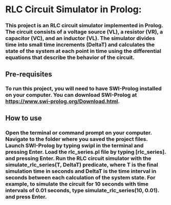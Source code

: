 # RLC Circuit Simulator in Prolog:
### This project is an RLC circuit simulator implemented in Prolog. The circuit consists of a voltage source (VL), a resistor (VR), a capacitor (VC), and an inductor (VL). The simulator divides time into small time increments (DeltaT) and calculates the state of the system at each point in time using the differential equations that describe the behavior of the circuit.

## Pre-requisites

### To run this project, you will need to have SWI-Prolog installed on your computer. You can download SWI-Prolog at https://www.swi-prolog.org/Download.html.

## How to use

### Open the terminal or command prompt on your computer. Navigate to the folder where you saved the project files. Launch SWI-Prolog by typing swipl in the terminal and pressing Enter. Load the rlc_series.pl file by typing [rlc_series]. and pressing Enter. Run the RLC circuit simulator with the simulate_rlc_series(T, DeltaT) predicate, where T is the final simulation time in seconds and DeltaT is the time interval in seconds between each calculation of the system state. For example, to simulate the circuit for 10 seconds with time intervals of 0.01 seconds, type simulate_rlc_series(10, 0.01). and press Enter.

